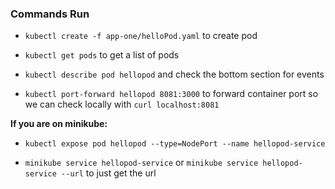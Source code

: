 ### Commands Run

* `kubectl create -f app-one/helloPod.yaml` to create pod

* `kubectl get pods` to get a list of pods

* `kubectl describe pod hellopod` and check the bottom section for events

* `kubectl port-forward hellopod 8081:3000` to forward container port so we can check locally with `curl localhost:8081`

**If you are on minikube:**

* `kubectl expose pod hellopod --type=NodePort --name hellopod-service`

* `minikube service hellopod-service` or `minikube service hellopod-service --url` to just get the url

